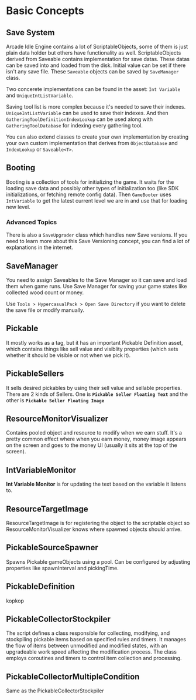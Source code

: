 # Basic Concepts


## Save System
Arcade Idle Engine contains a lot of ScriptableObjects, some of them is just plain data holder but others have functionality as well. ScriptableObjects derived from Saveable contains implementation for save datas. These datas can be saved into and loaded from the disk. Initial value can be set if there isn't any save file. These `Saveable` objects can be saved by `SaveManager` class. 

Two concerete implementations can be found in the asset:
`Int Variable` and `UniqueIntListVariable`.

Saving tool list is more complex because it's needed to save their indexes. `UniqueIntListVariable` can be used to save their indexes. And then `GatheringToolDefinitionIndexLookup` can be used along with `GatheringToolDatabase` for indexing every gathering tool. 

You can also extend classes to create your own implementation by creating your own custom implementation that derives from `ObjectDatabase` and `IndexLookup` or `Saveable<T>`.


## Booting
Booting is a collection of tools for initializing the game. It waits for the loading save data and possibly other types of initialization too (like SDK initializations, or fetching remote config data). Then `GameBooter` uses `IntVariable` to get the latest current level we are in and use that for loading new level.

### Advanced Topics
There is also a `SaveUpgrader` class which handles new Save versions. If you need to learn more about this Save Versioning concept, you can find a lot of explanations in the internet.


## SaveManager
You need to assign Saveables to the Save Manager so it can save and load them when game runs. Use Save Manager for saving your game states like collected wood count or money.

Use `Tools > HypercasualPack > Open Save Directory` if you want to delete the save file or modify manually.


## Pickable
It mostly works as a tag, but it has an important Pickable Definition asset, which contains things like sell value and visiblity properties (which sets whether it should be visible or not when we pick it).


## PickableSellers
It sells desired pickables by using their sell value and sellable properties. There are 2 kinds of Sellers. One is **`Pickable Seller Floating Text`** and the other is **`Pickable Seller Floating Image`**


## ResourceMonitorVisualizer
Contains pooled object and resource to modify when we earn stuff. It's a pretty common effect where when you earn money, money image appears on the screen and goes to the money UI (usually it sits at the top of the screen).     
         
         
## IntVariableMonitor     
**Int Variable Monitor** is for updating the text based on the variable it listens to.


## ResourceTargetImage
ResourceTargetImage is for registering the object to the scriptable object so ResourceMonitorVisualizer knows where spawned objects should arrive.


## PickableSourceSpawner
Spawns Pickable gameObjects using a pool. Can be configured by adjusting properties like spawnInterval and pickingTime.


## PickableDefinition
kopkop


## PickableCollectorStockpiler
The script defines a class responsible for collecting, modifying, and stockpiling pickable items based on specified rules and timers. It manages the flow of items between unmodified and modified states, with an upgradeable work speed affecting the modification process. The class employs coroutines and timers to control item collection and processing.


## PickableCollectorMultipleCondition
Same as the PickableCollectorStockpiler